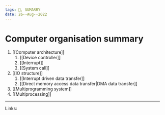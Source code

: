 ```yaml
---
tags: 🌱, SUMARRY 
date: 26--Aug--2022
---
```


# Computer organisation summary

1. [[Computer architecture]]
    1. [[Device controller]]
    2. [[Interrupt]]
    3. [[System call]]
2. [[IO structure]]
    1. [[Interrupt driven data transfer]]
    2. [[Direct memory access data transfer|DMA data transfer]]
3. [[Multiprogramming system]]
4. [[Multiprocessing]]

---
Links: 